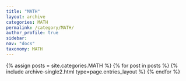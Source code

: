```yaml
---
title: "MATH"
layout: archive
categories: MATH
permalink: /category/MATH/
author_profile: true
sidebar:
nav: "docs"
taxonomy: MATH
---
```


{% assign posts = site.categories.MATH %}
{% for post in posts %} {% include archive-single2.html type=page.entries_layout %} {% endfor %}
